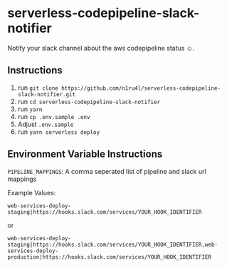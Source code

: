 # serverless-codepipeline-slack-notifier

Notify your slack channel about the aws codepipeline status ☺️.

## Instructions

1. run `git clone https://github.com/n1ru4l/serverless-codepipeline-slack-notifier.git`
2. run `cd serverless-codepipeline-slack-notifier`
3. run `yarn`
4. run `cp .env.sample .env`
5. Adjust `.env.sample`
6. run `yarn serverless deploy`

## Environment Variable Instructions

`PIPELINE_MAPPINGS`: A comma seperated list of pipeline and slack url mappings

Example Values:

`web-services-deploy-staging|https://hooks.slack.com/services/YOUR_HOOK_IDENTIFIER`

or

`web-services-deploy-staging|https://hooks.slack.com/services/YOUR_HOOK_IDENTIFIER,web-services-deploy-production|https://hooks.slack.com/services/YOUR_HOOK_IDENTIFIER`
